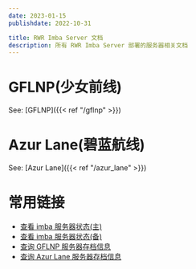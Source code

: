 ```yaml
---
date: 2023-01-15
publishdate: 2022-10-31

title: RWR Imba Server 文档
description: 所有 RWR Imba Server 部署的服务器相关文档
---
```


# GFLNP(少女前线)
See: [GFLNP]({{< ref "/gflnp" >}})

# Azur Lane(碧蓝航线)

See: [Azur Lane]({{< ref "/azur_lane" >}})

# 常用链接

- [查看 imba 服务器状态(主)](https://imba-server-stats.kreedzt.com/)
- [查看 imba 服务器状态(备)](http://42.192.148.161:10010/)
- [查询 GFLNP 服务器存档信息](http://124.223.113.204:9292/)
- [查询 Azur Lane 服务器存档信息](http://42.192.148.161:9292/)